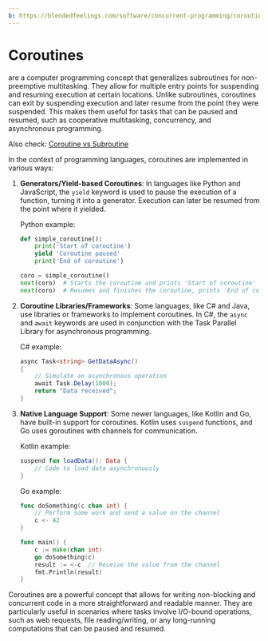 ```yaml
---
b: https://blendedfeelings.com/software/concurrent-programming/coroutine.md
---
```


# Coroutines 
are a computer programming concept that generalizes subroutines for non-preemptive multitasking. They allow for multiple entry points for suspending and resuming execution at certain locations. Unlike subroutines, coroutines can exit by suspending execution and later resume from the point they were suspended. This makes them useful for tasks that can be paused and resumed, such as cooperative multitasking, concurrency, and asynchronous programming.

Also check: [Coroutine vs Subroutine](coroutine-vs-subroutine.md)

In the context of programming languages, coroutines are implemented in various ways:

1. **Generators/Yield-based Coroutines**: In languages like Python and JavaScript, the `yield` keyword is used to pause the execution of a function, turning it into a generator. Execution can later be resumed from the point where it yielded.

   Python example:
   ```python
   def simple_coroutine():
       print('Start of coroutine')
       yield 'Coroutine paused'
       print('End of coroutine')

   coro = simple_coroutine()
   next(coro)  # Starts the coroutine and prints 'Start of coroutine'
   next(coro)  # Resumes and finishes the coroutine, prints 'End of coroutine'
   ```

2. **Coroutine Libraries/Frameworks**: Some languages, like C# and Java, use libraries or frameworks to implement coroutines. In C#, the `async` and `await` keywords are used in conjunction with the Task Parallel Library for asynchronous programming.

   C# example:
   ```csharp
   async Task<string> GetDataAsync()
   {
       // Simulate an asynchronous operation
       await Task.Delay(1000);
       return "Data received";
   }
   ```

3. **Native Language Support**: Some newer languages, like Kotlin and Go, have built-in support for coroutines. Kotlin uses `suspend` functions, and Go uses goroutines with channels for communication.

   Kotlin example:
   ```kotlin
   suspend fun loadData(): Data {
       // Code to load data asynchronously
   }
   ```

   Go example:
   ```go
   func doSomething(c chan int) {
       // Perform some work and send a value on the channel
       c <- 42
   }

   func main() {
       c := make(chan int)
       go doSomething(c)
       result := <-c  // Receive the value from the channel
       fmt.Println(result)
   }
   ```

Coroutines are a powerful concept that allows for writing non-blocking and concurrent code in a more straightforward and readable manner. They are particularly useful in scenarios where tasks involve I/O-bound operations, such as web requests, file reading/writing, or any long-running computations that can be paused and resumed.
